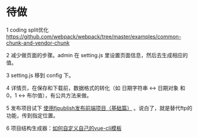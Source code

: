 # 待做
1 coding split优化  
https://github.com/webpack/webpack/tree/master/examples/common-chunk-and-vendor-chunk

2 减少做页面的步骤。admin 在 setting.js 里设置页面信息，然后去生成相应的值。

3 setting.js 移到 config 下。

4 详情页，在保存和下载前，数据格式的转化（如 日期字符串 <-> 日期对象 和 0，1 <-> 布尔值），有公共方法来做。

5 发布项目试下 [使用fjpublish发布前端项目（基础篇）](https://juejin.im/post/59f48fa36fb9a0452724d9ab) 。说白了，就是替代ftp的功能，传到指定位置。

6 项目结构生成器：[如何自定义自己的vue-cli模板](https://juejin.im/post/5a0d03e86fb9a044ff3102be)